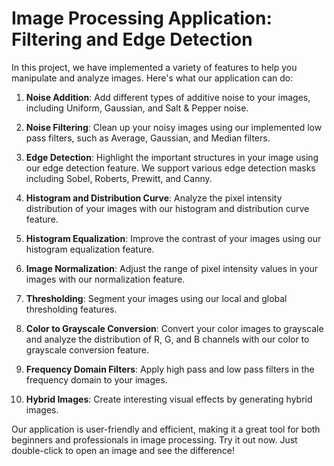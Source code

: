 # Image Processing Application: Filtering and Edge Detection

In this project, we have implemented a variety of features to help you manipulate and analyze images. Here's what our application can do:

1. **Noise Addition**: Add different types of additive noise to your images, including Uniform, Gaussian, and Salt & Pepper noise.

2. **Noise Filtering**: Clean up your noisy images using our implemented low pass filters, such as Average, Gaussian, and Median filters.

3. **Edge Detection**: Highlight the important structures in your image using our edge detection feature. We support various edge detection masks including Sobel, Roberts, Prewitt, and Canny.

4. **Histogram and Distribution Curve**: Analyze the pixel intensity distribution of your images with our histogram and distribution curve feature.

5. **Histogram Equalization**: Improve the contrast of your images using our histogram equalization feature.

6. **Image Normalization**: Adjust the range of pixel intensity values in your images with our normalization feature.

7. **Thresholding**: Segment your images using our local and global thresholding features.

8. **Color to Grayscale Conversion**: Convert your color images to grayscale and analyze the distribution of R, G, and B channels with our color to grayscale conversion feature.

9. **Frequency Domain Filters**: Apply high pass and low pass filters in the frequency domain to your images.

10. **Hybrid Images**: Create interesting visual effects by generating hybrid images.

Our application is user-friendly and efficient, making it a great tool for both beginners and professionals in image processing. Try it out now. Just double-click to open an image and see the difference!
